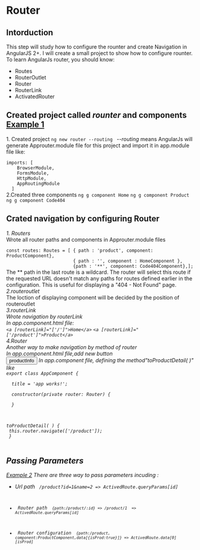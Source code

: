 
<h1>Router</h1>
<h2> Intorduction </h2>
This step will study how to configure the rounter and create Navigation in AngularJS 2+. I will create
a small project to show how to configure rounter.
 To learn AngularJs router, you should know:
                       <ul>
                           <li>Routes</li>
                           <li>RouterOutlet</li>
                            <li>Router</li>
                            <li>RouterLink</li>
                             <li>ActivatedRouter</li>
                        </ul>
<h2>Created project called <i> rounter</i> and components  <a href="https://github.com/lulujing/AngularJS4.0_WebAppliction/tree/master/2.Router/Example1"> Example 1</a></h2>
 1. Created project
<code>ng new router --routing </code>
<i>--routing</i> means AngularJs will generate Approuter.module file for this project and import it in
app.module file like:<br>
<code>
imports: [
    BrowserModule,
    FormsModule,
    HttpModule,
    AppRoutingModule
  ]
</code>
2.Created three components 
<code>ng g component Home</code>
<code>ng g component Product</code>
<code> ng g component Code404</code>

<h2>Crated navigation by configuring Router</h2>
<i>1. Routers</i><br>
Wrote all router paths and components in Approuter.module files<br>
<code> 
const routes: Routes = [ { path : 'product', component: ProductComponent},
                         { path : '', component : HomeComponent },
                         {path : '**', component: Code404Component},];</code><br>
The ** path in the last route is a wildcard. The router will select this route if the requested URL doesn't match any paths for routes defined earlier in the configuration. This is useful for displaying a "404 - Not Found" page.<br>
<i>2.routeroutlet</i><br>
The loction of displaying component will be decided by the position of routeroutlet<br>
<i>3.routerLink<i><br>
Wrote navigation by routerLink <br>
In app.component.html file: <br>
<code>&lt;a [routerLink]="['/']"&gt;Home&lt;/a&gt;</code>
<code>&lt;a [routerLink]="['/product']">Product&lt;/a&gt;</code>
  </code><br>
<i>4.Router</i><br>
Another way to make navigation by method of router <br>
In app.component.html file,add new button  <br>
<code><input type="button" value="productInfo" (click)="toProductDetail( )"></code>
In app.component file, defining the method"toProductDetail( )" like <br>
<code>export class AppComponent { <br>
  title = 'app works!';<br>
  constructor(private router: Router) {<br>
  }<br>

  toProductDetail( ) { <br>
    this.router.navigate(['/product']);<br>
  } </code><br>
  <h2> Passing Parameters </h2> <a href="#">Example 2</a>
  There are three way to pass parameters incuding :
  <ul>
  <li> Url path <code> /product?id=1&name=2 => ActivedRoute.queryParams[id]
  </li>
  <li> Router path <code> {path:/product/:id} => /product/1  => ActivedRoute.queryParams[id]</code>
  </li> 
   <li> Router configuration <code> {path:/product, component:ProductComponent,data[{isProd:true}]} => ActivedRoute.data[0][isProd]</code>
  </li>
  </ul>
  


